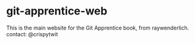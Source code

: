 # git-apprentice-web
This is the main website for the Git Apprentice book, from raywenderlich.
contact: @crispytwit